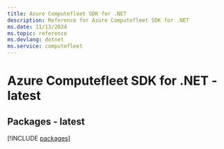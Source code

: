```yaml
---
title: Azure Computefleet SDK for .NET
description: Reference for Azure Computefleet SDK for .NET
ms.date: 11/13/2024
ms.topic: reference
ms.devlang: dotnet
ms.service: computefleet
---
```

# Azure Computefleet SDK for .NET - latest
## Packages - latest
[!INCLUDE [packages](computefleet-index.md)]